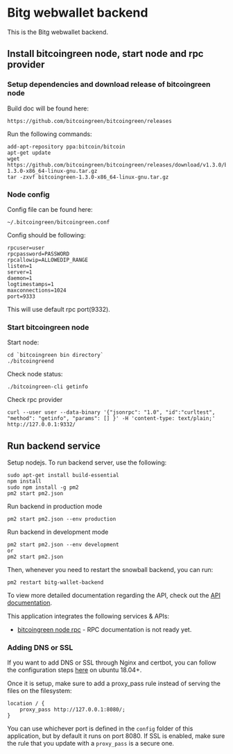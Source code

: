 # Bitg webwallet backend


This is the Bitg webwallet backend.


## Install bitcoingreen node, start node and rpc provider 

### Setup dependencies and download release of bitcoingreen node

Build doc will be found here:

    https://github.com/bitcoingreen/bitcoingreen/releases

Run the following commands:

    add-apt-repository ppa:bitcoin/bitcoin
    apt-get update
    wget https://github.com/bitcoingreen/bitcoingreen/releases/download/v1.3.0/bitcoingreen-1.3.0-x86_64-linux-gnu.tar.gz
    tar -zxvf bitcoingreen-1.3.0-x86_64-linux-gnu.tar.gz

### Node config

Config file can be found here:

    ~/.bitcoingreen/bitcoingreen.conf

Config should be following:

    rpcuser=user
    rpcpassword=PASSWORD
    rpcallowip=ALLOWEDIP_RANGE
    listen=1
    server=1
    daemon=1
    logtimestamps=1
    maxconnections=1024
    port=9333

This will use default rpc port(9332).

### Start bitcoingreen node

Start node:

    cd `bitcoingreen bin directory`
    ./bitcoingreend

Check node status:

    ./bitcoingreen-cli getinfo

Check rpc provider

    curl --user user --data-binary '{"jsonrpc": "1.0", "id":"curltest", "method": "getinfo", "params": [] }' -H 'content-type: text/plain;' http://127.0.0.1:9332/


## Run backend service

Setup nodejs. To run backend server, use the following:

    sudo apt-get install build-essential
    npm install
    sudo npm install -g pm2
    pm2 start pm2.json

Run backend in production mode

    pm2 start pm2.json --env production

Run backend in development mode

    pm2 start pm2.json --env development
    or
    pm2 start pm2.json

Then, whenever you need to restart the snowball backend, you can run:

    pm2 restart bitg-wallet-backend



To view more detailed documentation regarding the API, check out the [API documentation](https://github.com/norestlabs/bitg-webwallet-backend/wiki).


This application integrates the following services & APIs:
* [bitcoingreen node rpc](https://github.com/bitcoingreen/) - RPC documentation is not ready yet.

### Adding DNS or SSL

If you want to add DNS or SSL through Nginx and certbot, you can follow the configuration steps [here](https://www.digitalocean.com/community/tutorials/how-to-secure-nginx-with-let-s-encrypt-on-ubuntu-18-04) on ubuntu 18.04+.

Once it is setup, make sure to add a proxy_pass rule instead of serving the files on the filesystem:

```
location / {
    proxy_pass http://127.0.0.1:8080/;
}   

```
You can use whichever port is defined in the `config` folder of this application, but by default it runs on port 8080. If SSL is enabled, make sure the rule that you update with a `proxy_pass` is a secure one.
